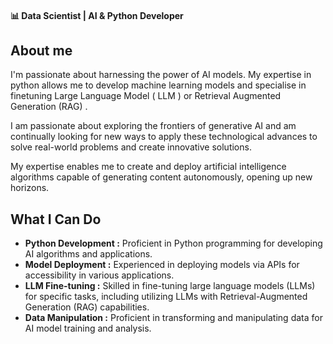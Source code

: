 #### 📊 Data Scientist | AI & Python Developer

## About me

I'm passionate about harnessing the power of AI models. My expertise in python allows me to develop machine learning models and specialise in finetuning Large Language Model ( LLM ) or Retrieval Augmented Generation (RAG) .

I am passionate about exploring the frontiers of generative AI and am continually looking for new ways to apply these technological advances to solve real-world problems and create innovative solutions. 

My expertise enables me to create and deploy artificial intelligence algorithms capable of generating content autonomously, opening up new horizons.

## What I Can Do

- **Python Development :** Proficient in Python programming for developing AI algorithms and applications.
- **Model Deployment :** Experienced in deploying models via APIs for accessibility in various applications.
- **LLM Fine-tuning :** Skilled in fine-tuning large language models (LLMs) for specific tasks, including utilizing LLMs with Retrieval-Augmented Generation (RAG) capabilities.
- **Data Manipulation :** Proficient in transforming and manipulating data for AI model training and analysis.


